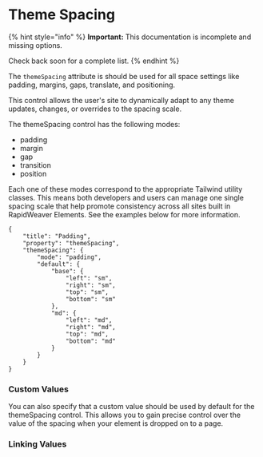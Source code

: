# Theme Spacing

{% hint style="info" %}
**Important:** This documentation is incomplete and missing options.

Check back soon for a complete list.
{% endhint %}

The `themeSpacing` attribute is should be used for all space settings like padding, margins, gaps, translate, and positioning.

This control allows the user's site to dynamically adapt to any theme updates, changes, or overrides to the spacing scale.

The themeSpacing control has the following modes:

* padding
* margin
* gap
* transition
* position

Each one of these modes correspond to the appropriate Tailwind utility classes. This means both developers and users can manage one single spacing scale that help promote consistency across all sites built in RapidWeaver Elements. See the examples below for more information.

```
{
    "title": "Padding",
    "property": "themeSpacing",
    "themeSpacing": {
        "mode": "padding",
        "default": {
            "base": {
                "left": "sm",
                "right": "sm",
                "top": "sm",
                "bottom": "sm"
            },
            "md": {
                "left": "md",
                "right": "md",
                "top": "md",
                "bottom": "md"
            }
        }
    }
}
```

### Custom Values

You can also specify that a custom value should be used by default for the themeSpacing control. This allows you to gain precise control over the value of the spacing when your element is dropped on to a page.

### Linking Values
